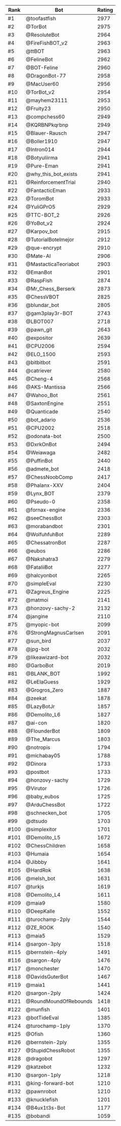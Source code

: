 Rank|Bot|Rating
---|---|---
#1|@toofastfish|2977
#2|@TorBot|2975
#3|@ResoluteBot|2964
#4|@FireFishBOT_v2|2963
#5|@ttBOT|2963
#6|@FelineBot|2962
#7|@BOT-Feline|2960
#8|@DragonBot-77|2958
#9|@MacUser60|2956
#10|@TorBot_v2|2954
#11|@mayhem23111|2953
#12|@Fruity23|2950
#13|@compchess60|2949
#14|@KQRBNPkqrbnp|2949
#15|@Blauer-Rausch|2947
#16|@Boller1910|2947
#17|@Intron014|2944
#18|@Botyuliirma|2941
#19|@Pure-Eman|2941
#20|@why_this_bot_exists|2941
#21|@ReinforcementTrial|2940
#22|@FantacticEman|2933
#23|@ToromBot|2933
#24|@YuliGPrO5|2929
#25|@TTC-BOT_2|2926
#26|@YoBot_v2|2924
#27|@Karpov_bot|2915
#28|@TutorialBotelmejor|2912
#29|@que-encrypt|2910
#30|@Mate-AI|2906
#31|@MastacticaTeoriabot|2903
#32|@EmanBot|2901
#33|@RaspFish|2874
#34|@Mr_Chess_Berserk|2873
#35|@ChessVBOT|2825
#36|@blundar_bot|2805
#37|@gam3play3r-BOT|2743
#38|@LBOT007|2718
#39|@pawn_git|2643
#40|@expositor|2639
#41|@CPU2006|2594
#42|@ELO_1500|2593
#43|@bitbitbot|2591
#44|@catriever|2580
#45|@Cheng-4|2568
#46|@AKS-Mantissa|2566
#47|@Wahoo_Bot|2561
#48|@SaxtonEngine|2551
#49|@Quanticade|2540
#50|@bot_adario|2536
#51|@CPU2002|2518
#52|@odonata-bot|2500
#53|@DxrkOnBot|2494
#54|@Weiawaga|2482
#55|@PuffinBot|2440
#56|@admete_bot|2418
#57|@ChessNoobComp|2417
#58|@Phalanx-XXV|2404
#59|@Lynx_BOT|2379
#60|@Pseudo-0|2358
#61|@fornax-engine|2336
#62|@seeChessBot|2303
#63|@morabandbot|2301
#64|@WolfuhfuhBot|2289
#65|@ChessatronBot|2287
#66|@eubos|2286
#67|@Nakshatra3|2279
#68|@FataliiBot|2277
#69|@halcyonbot|2265
#70|@simpleEval|2230
#71|@Zagreus_Engine|2225
#72|@matmoi|2141
#73|@honzovy-sachy-2|2132
#74|@jangine|2110
#75|@myopic-bot|2099
#76|@StrongMagnusCarlsen|2091
#77|@sun_bird|2037
#78|@jpg-bot|2032
#79|@likeawizard-bot|2032
#80|@GarboBot|2019
#81|@BLANK_BOT|1992
#82|@LeElaGuess|1929
#83|@Grogros_Zero|1887
#84|@zeekat|1878
#85|@LazyBotJr|1857
#86|@Demolito_L6|1827
#87|@ai-con|1820
#88|@FlounderBot|1809
#89|@The_Marcus|1803
#90|@notropis|1794
#91|@michabay05|1788
#92|@Dinora|1733
#93|@postbot|1733
#94|@honzovy-sachy|1729
#95|@Virutor|1726
#96|@baby_eubos|1725
#97|@ArduChessBot|1722
#98|@schnecken_bot|1705
#99|@dtsudo|1703
#100|@simplexitor|1701
#101|@Demolito_L5|1672
#102|@ChessChildren|1658
#103|@Humaia|1654
#104|@Jibbby|1641
#105|@HardRok|1638
#106|@melsh_bot|1631
#107|@turkjs|1619
#108|@Demolito_L4|1611
#109|@maia9|1580
#110|@DeepKalle|1552
#111|@turochamp-2ply|1544
#112|@ZE_ROOK|1540
#113|@maia5|1529
#114|@sargon-3ply|1518
#115|@bernstein-4ply|1491
#116|@sargon-4ply|1476
#117|@monchester|1470
#118|@DavidsGuterBot|1467
#119|@maia1|1441
#120|@sargon-2ply|1424
#121|@RoundMoundOfRebounds|1418
#122|@munfish|1401
#123|@botTideEval|1385
#124|@turochamp-1ply|1370
#125|@Ofish|1360
#126|@bernstein-2ply|1355
#127|@StupidChessRobot|1355
#128|@dragobot|1297
#129|@katzebot|1232
#130|@sargon-1ply|1218
#131|@king-forward-bot|1210
#132|@pawnrobot|1210
#133|@knucklefish|1201
#134|@B4ux1t3s-Bot|1177
#135|@bobandi|1059
